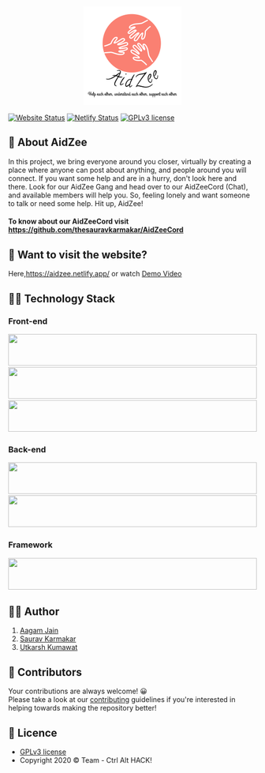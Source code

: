 <p align="center">
  <a href="https://aidzee.netlify.app/"><img src="https://github.com/Aagam-Jain-113/AidZee/blob/master/static/assets/Logo.png" width="200" height="200"/></a>
</p>

[![Website Status](https://img.shields.io/website-up-down-green-red/http/shields.io.svg)](http://shields.io/)
[![Netlify Status](https://api.netlify.com/api/v1/badges/c5bd26d3-251c-474f-a80d-ff2e304f8220/deploy-status)](https://app.netlify.com/sites/swasthaio/deploys)
[![GPLv3 license](https://img.shields.io/badge/License-GPLv3-blue.svg)](http://perso.crans.org/besson/LICENSE.html)

## :pushpin: About AidZee
In this project, we bring everyone around you closer, virtually by creating a place where anyone can post about anything, and people around you will connect.
If you want some help and are in a hurry, don't look here and there. Look for our AidZee Gang and head over to our AidZeeCord (Chat), and available members will help you. 
So, feeling lonely and want someone to talk or need some help. Hit up, AidZee!

#### To know about our AidZeeCord visit https://github.com/thesauravkarmakar/AidZeeCord

## :couple: Want to visit the website?

Here,https://aidzee.netlify.app/ or watch [Demo Video](https://youtu.be/nTIumXl3_Xo) 

## :man_technologist: Technology Stack

### Front-end 
<p float="left">
    <img src="https://cdn.worldvectorlogo.com/logos/javascript.svg"  width="64" height="64" style="width:100%">
    <img src="https://cdn.worldvectorlogo.com/logos/html5.svg" width="64" height="64" style="width:100%">
    <img src="https://cdn.worldvectorlogo.com/logos/css3.svg"  width="64" height="64" style="width:100%">
    
</p>

### Back-end
<p float="left">
    <img src="https://cdn.worldvectorlogo.com/logos/nodejs-1.svg" width="64" height="64" style="width:100%">
    <img src="https://cdn.worldvectorlogo.com/logos/express-109.svg"  width="64" height="64" style="width:100%">
</p>

### Framework 
<p float="left">
  <img src="https://cdn.worldvectorlogo.com/logos/jquery-1.svg" width="64" height="64" style="width:100%">
</p>

## :man_in_tuxedo: Author
1. [Aagam Jain](https://www.linkedin.com/in/aagam-jain-b5760619a/)
2. [Saurav Karmakar](https://www.linkedin.com/in/sauravkarmakar/)
3. [Utkarsh Kumawat](https://www.linkedin.com/in/utkarsh-kumawat-86094816b/) 

## 🤝 Contributors 

Your contributions are always welcome! 😀 </br>
Please take a look at our [contributing](./CONTRIBUTING.md) guidelines if you're interested in helping towards making the repository better!

## :page_with_curl: Licence 

- [GPLv3 license](https://github.com/Aagam-Jain-113/AidZee/blob/master/LICENSE) 
- Copyright 2020 :copyright: Team - Ctrl Alt HACK! 
